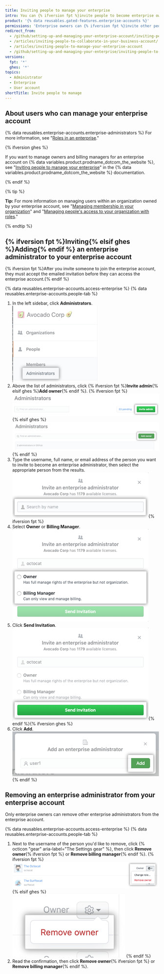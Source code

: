```yaml
---
title: Inviting people to manage your enterprise
intro: You can {% ifversion fpt %}invite people to become enterprise owners or billing managers for{% elsif ghes %}add enterprise owners to{% endif %} your enterprise account. You can also remove enterprise owners {% ifversion fpt %}or billing managers {% endif %}who no longer need access to the enterprise account.
product: '{% data reusables.gated-features.enterprise-accounts %}'
permissions: 'Enterprise owners can {% ifversion fpt %}invite other people to become{% elsif ghes %}add{% endif %} additional enterprise administrators.'
redirect_from:
  - /github/setting-up-and-managing-your-enterprise-account/inviting-people-to-manage-your-enterprise-account
  - /articles/inviting-people-to-collaborate-in-your-business-account/
  - /articles/inviting-people-to-manage-your-enterprise-account
  - /github/setting-up-and-managing-your-enterprise/inviting-people-to-manage-your-enterprise
versions:
  fpt: '*'
  ghes: '*'
topics:
  - Administrator
  - Enterprise
  - User account
shortTitle: Invite people to manage
---
```


## About users who can manage your enterprise account

{% data reusables.enterprise-accounts.enterprise-administrators %} For more information, see "[Roles in an enterprise](/github/setting-up-and-managing-your-enterprise/roles-in-an-enterprise)."

{% ifversion ghes %}

If you want to manage owners and billing managers for an enterprise account on {% data variables.product.prodname_dotcom_the_website %}, see "[Inviting people to manage your enterprise](/free-pro-team@latest/github/setting-up-and-managing-your-enterprise/managing-users-in-your-enterprise/inviting-people-to-manage-your-enterprise)" in the {% data variables.product.prodname_dotcom_the_website %} documentation.

{% endif %}

{% tip %}

**Tip:** For more information on managing users within an organization owned by your enterprise account, see "[Managing membership in your organization](/articles/managing-membership-in-your-organization)" and "[Managing people's access to your organization with roles](/articles/managing-peoples-access-to-your-organization-with-roles)."

{% endtip %}

## {% ifversion fpt %}Inviting{% elsif ghes %}Adding{% endif %} an enterprise administrator to your enterprise account

{% ifversion fpt %}After you invite someone to join the enterprise account, they must accept the emailed invitation before they can access the enterprise account.{% endif %}

{% data reusables.enterprise-accounts.access-enterprise %}
{% data reusables.enterprise-accounts.people-tab %}
1. In the left sidebar, click **Administrators**.
  ![Administrators tab in the left sidebar](/assets/images/help/business-accounts/administrators-tab.png)
1. Above the list of administrators, click {% ifversion fpt %}**Invite admin**{% elsif ghes %}**Add owner**{% endif %}.
  {% ifversion fpt %}
  !["Invite admin" button above the list of enterprise owners](/assets/images/help/business-accounts/invite-admin-button.png)
  {% elsif ghes %}
  !["Add owner" button above the list of enterprise owners](/assets/images/help/business-accounts/add-owner-button.png)
  {% endif %}
1. Type the username, full name, or email address of the person you want to invite to become an enterprise administrator, then select the appropriate person from the results.
  ![Modal box with field to type a person's username, full name, or email address, and Invite button](/assets/images/help/business-accounts/invite-admins-modal-button.png){% ifversion fpt %}
1. Select **Owner** or **Billing Manager**.
  ![Modal box with role choices](/assets/images/help/business-accounts/invite-admins-roles.png)
1. Click **Send Invitation**.
  ![Send invitation button](/assets/images/help/business-accounts/invite-admins-send-invitation.png){% endif %}{% ifversion ghes %}
1. Click **Add**.
  !["Add" button](/assets/images/help/business-accounts/add-administrator-add-button.png){% endif %}

## Removing an enterprise administrator from your enterprise account

Only enterprise owners can remove other enterprise administrators from the enterprise account.

{% data reusables.enterprise-accounts.access-enterprise %}
{% data reusables.enterprise-accounts.people-tab %}
1. Next to the username of the person you'd like to remove, click {% octicon "gear" aria-label="The Settings gear" %}, then click **Remove owner**{% ifversion fpt %} or **Remove billing manager**{% endif %}.
  {% ifversion fpt %}
  ![Settings gear with menu option to remove an enterprise administrator](/assets/images/help/business-accounts/remove-admin.png)
  {% elsif ghes %}
  ![Settings gear with menu option to remove an enterprise administrator](/assets/images/help/business-accounts/ghes-remove-owner.png)
  {% endif %}
1. Read the confirmation, then click **Remove owner**{% ifversion fpt %} or **Remove billing manager**{% endif %}.